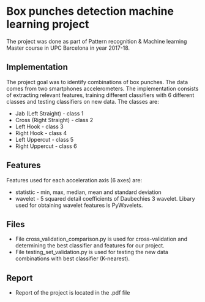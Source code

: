 # Box punches detection machine learning project
The project was done as part of Pattern recognition & Machine learning Master course in UPC Barcelona in year 2017-18.

## Implementation
The project goal was to identify combinations of box punches. The data comes from two smartphones accelerometers. The implementation consists of extracting relevant features, training different classifiers with 6 different classes and testing classifiers on new data. The classes are:
* Jab (Left Straight) - class 1
* Cross (Right Straight) - class 2
* Left Hook - class 3
* Right Hook - class 4
* Left Uppercut - class 5
* Right Uppercut - class 6

## Features
Features used for each acceleration axis (6 axes) are:
* statistic - min, max, median, mean and standard deviation
* wavelet - 5 squared detail coefficients of Daubechies 3 wavelet. Libary used for obtaining wavelet features is PyWavelets.

## Files
* File cross_validation_comparison.py is used for cross-validation and determining the best classifier and features for our project.
* File testing_set_validation.py is used for testing the new data combinations with best classifier (K-nearest).

## Report
* Report of the project is located in the .pdf file